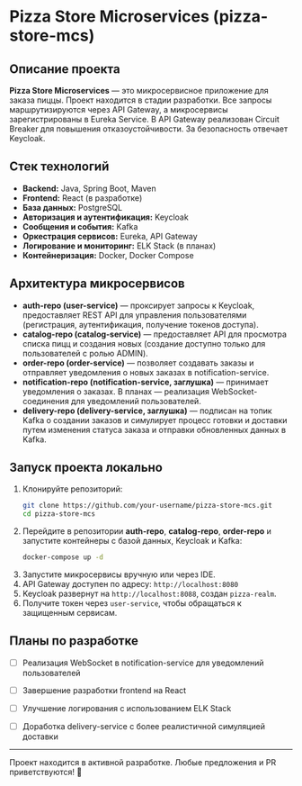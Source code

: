 # Pizza Store Microservices (pizza-store-mcs)

## Описание проекта
**Pizza Store Microservices** — это микросервисное приложение для заказа пиццы. Проект находится в стадии разработки.
Все запросы маршрутизируются через API Gateway, а микросервисы зарегистрированы в Eureka Service. В API Gateway реализован Circuit Breaker для повышения отказоустойчивости. За безопасность отвечает Keycloak.

## Стек технологий
- **Backend:** Java, Spring Boot, Maven
- **Frontend:** React (в разработке)
- **База данных:** PostgreSQL
- **Авторизация и аутентификация:** Keycloak
- **Сообщения и события:** Kafka
- **Оркестрация сервисов:** Eureka, API Gateway
- **Логирование и мониторинг:** ELK Stack (в планах)
- **Контейнеризация:** Docker, Docker Compose

## Архитектура микросервисов

- **auth-repo (user-service)** — проксирует запросы к Keycloak, предоставляет REST API для управления пользователями (регистрация, аутентификация, получение токенов доступа).
- **catalog-repo (catalog-service)** — предоставляет API для просмотра списка пицц и создания новых (создание доступно только для пользователей с ролью ADMIN).
- **order-repo (order-service)** — позволяет создавать заказы и отправляет уведомления о новых заказах в notification-service.
- **notification-repo (notification-service, заглушка)** — принимает уведомления о заказах. В планах — реализация WebSocket-соединения для уведомлений пользователей.
- **delivery-repo (delivery-service, заглушка)** — подписан на топик Kafka о создании заказов и симулирует процесс готовки и доставки путем изменения статуса заказа и отправки обновленных данных в Kafka.

## Запуск проекта локально

1. Клонируйте репозиторий:
   ```sh
   git clone https://github.com/your-username/pizza-store-mcs.git
   cd pizza-store-mcs
   ```
2. Перейдите в репозитории **auth-repo**, **catalog-repo**, **order-repo** и запустите контейнеры с базой данных, Keycloak и Kafka:
   ```sh
   docker-compose up -d
   ```
3. Запустите микросервисы вручную или через IDE.
4. API Gateway доступен по адресу: `http://localhost:8080`
5. Keycloak развернут на `http://localhost:8088`, создан `pizza-realm`.
6. Получите токен через `user-service`, чтобы обращаться к защищенным сервисам.

## Планы по разработке
- [ ] Реализация WebSocket в notification-service для уведомлений пользователей
- [ ] Завершение разработки frontend на React
- [ ] Улучшение логирования с использованием ELK Stack
- [ ] Доработка delivery-service с более реалистичной симуляцией доставки


---
Проект находится в активной разработке. Любые предложения и PR приветствуются! 🚀

